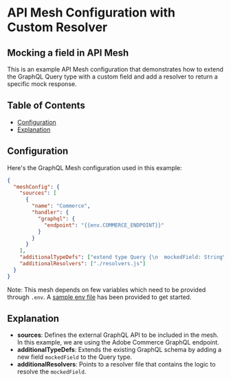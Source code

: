 # API Mesh Configuration with Custom Resolver

## Mocking a field in API Mesh

This is an example API Mesh configuration that demonstrates how to extend the GraphQL Query type with a custom field and add a resolver to return a specific mock response.

## Table of Contents

- [Configuration](#configuration)
- [Explanation](#explanation)

## Configuration

Here's the GraphQL Mesh configuration used in this example:

```json
{
  "meshConfig": {
    "sources": [
      {
        "name": "Commerce",
        "handler": {
          "graphql": {
            "endpoint": "{{env.COMMERCE_ENDPOINT}}"
          }
        }
      }
    ],
    "additionalTypeDefs": ["extend type Query {\n  mockedField: String\n}"],
    "additionalResolvers": ["./resolvers.js"]
  }
}
```

Note: This mesh depends on few variables which need to be provided through `.env`. A [sample env file](./sample.env) has been provided to get started.

## Explanation

- **sources**: Defines the external GraphQL API to be included in the mesh. In this example, we are using the Adobe Commerce GraphQL endpoint.
- **additionalTypeDefs**: Extends the existing GraphQL schema by adding a new field `mockedField` to the Query type.
- **additionalResolvers**: Points to a resolver file that contains the logic to resolve the `mockedField`.
